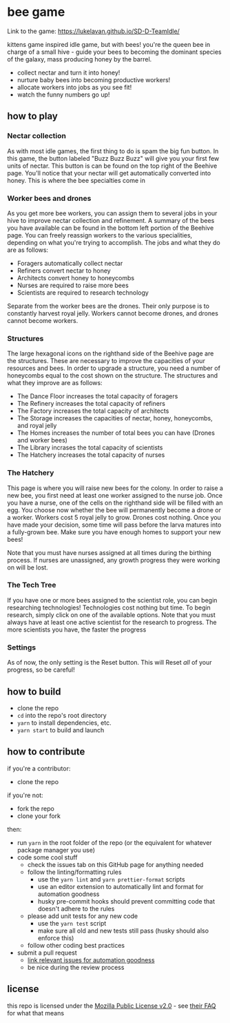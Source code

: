 # bee game
Link to the game: https://lukelavan.github.io/SD-D-TeamIdle/

kittens game inspired idle game, but with bees! you're the queen bee in charge of a small hive - guide your bees to becoming the dominant species of the galaxy, mass producing honey by the barrel.

- collect nectar and turn it into honey!
- nurture baby bees into becoming productive workers!
- allocate workers into jobs as you see fit!
- watch the funny numbers go up!

## how to play

### Nectar collection
As with most idle games, the first thing to do is spam the big fun button. In this game, the button labeled "Buzz Buzz Buzz" will give you your first few units of nectar. This button is can be found on the top right of the Beehive page. You'll notice that your nectar will get automatically converted into honey. This is where the bee specialties come in

### Worker bees and drones
As you get more bee workers, you can assign them to several jobs in your hive to improve nectar collection and refinement. A summary of the bees you have available can be found in the bottom left portion of the Beehive page. You can freely reassign workers to the various specialities, depending on what you're trying to accomplish. The jobs and what they do are as follows:
- Foragers automatically collect nectar
- Refiners convert nectar to honey
- Architects convert honey to honeycombs
- Nurses are required to raise more bees
- Scientists are required to research technology  

Separate from the worker bees are the drones. Their only purpose is to constantly harvest royal jelly. Workers cannot become drones, and drones cannot become workers.

### Structures
The large hexagonal icons on the righthand side of the Beehive page are the structures. These are necessary to improve the capacities of your resources and bees. In order to upgrade a structure, you need a number of honeycombs equal to the cost shown on the structure. The structures and what they improve are as follows:
- The Dance Floor increases the total capacity of foragers
- The Refinery increases the total capacity of refiners
- The Factory increases the total capacity of architects
- The Storage increases the capacities of nectar, honey, honeycombs, and royal jelly
- The Homes increases the number of total bees you can have (Drones and worker bees)
- The Library incrases the total capacity of scientists
- The Hatchery increases the total capacity of nurses

### The Hatchery
This page is where you will raise new bees for the colony. In order to raise a new bee, you first need at least one worker assigned to the nurse job. Once you have a nurse, one of the cells on the righthand side will be filled with an egg. You choose now whether the bee will permanently become a drone or a worker. Workers cost 5 royal jelly to grow. Drones cost nothing. Once you have made your decision, some time will pass before the larva matures into a fully-grown bee. Make sure you have enough homes to support your new bees! 

Note that you must have nurses assigned at all times during the birthing process. If nurses are unassigned, any growth progress they were working on will be lost.

### The Tech Tree
If you have one or more bees assigned to the scientist role, you can begin researching technologies! Technologies cost nothing but time. To begin research, simply click on one of the available options. Note that you must always have at least one active scientist for the research to progress. The more scientists you have, the faster the progress

### Settings
As of now, the only setting is the Reset button. This will Reset *all* of your progress, so be careful!

## how to build

- clone the repo
- `cd` into the repo's root directory
- `yarn` to install dependencies, etc.
- `yarn start` to build and launch

## how to contribute

if you're a contributor:

- clone the repo

if you're not:

- fork the repo
- clone your fork

then:

- run `yarn` in the root folder of the repo (or the equivalent for whatever package manager you use)
- code some cool stuff
  - check the issues tab on this GitHub page for anything needed
  - follow the linting/formatting rules
    - use the `yarn lint` and `yarn prettier-format` scripts
    - use an editor extension to automatically lint and format for automation goodness
    - husky pre-commit hooks should prevent committing code that doesn't adhere to the rules
  - please add unit tests for any new code
    - use the `yarn test` script
    - make sure all old and new tests still pass (husky should also enforce this)
  - follow other coding best practices
- submit a pull request
  - [link relevant issues for automation goodness](https://docs.github.com/en/issues/tracking-your-work-with-issues/linking-a-pull-request-to-an-issue)
  - be nice during the review process

## license

this repo is licensed under the [Mozilla Public License v2.0](https://www.mozilla.org/en-US/MPL/2.0/) - see [their FAQ](https://www.mozilla.org/en-US/MPL/2.0/FAQ/) for what that means
